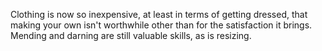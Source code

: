 Clothing  is  now  so  inexpensive,  at  least  in  terms  of  getting  dressed,  that making  your  own  isn't  worthwhile  other  than  for  the  satisfaction  it  brings. Mending and darning are still valuable skills, as is resizing.